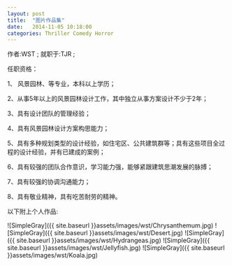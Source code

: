 ```yaml
---
layout: post
title:  "图片作品集"
date:   2014-11-05 10:18:00
categories: Thriller Comedy Horror
---
```



作者:WST ; 就职于:TJR ;

任职资格：

1、 风景园林、等专业，本科以上学历；

2、从事5年以上的风景园林设计工作，其中独立从事方案设计不少于2年；

3、具有设计团队的管理经验；

4、具有风景园林设计方案构思能力；

5、具有多种规划类型的设计经验，如住宅区、公共建筑群等；具有这些项目全过程的设计经验，并有已建成的案例；

6、具有较强的团队合作意识，学习能力强，能够紧跟建筑思潮发展的脉搏；

7、具有较强的协调沟通能力；

8、具有敬业精神，具有吃苦耐劳的精神。

以下附上个人作品:

![SimpleGray]({{ site.baseurl }}assets/images/wst/Chrysanthemum.jpg)
![SimpleGray]({{ site.baseurl }}assets/images/wst/Desert.jpg)
![SimpleGray]({{ site.baseurl }}assets/images/wst/Hydrangeas.jpg)
![SimpleGray]({{ site.baseurl }}assets/images/wst/Jellyfish.jpg)
![SimpleGray]({{ site.baseurl }}assets/images/wst/Koala.jpg)

